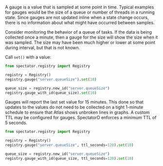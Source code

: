 A gauge is a value that is sampled at some point in time. Typical examples for gauges would be
the size of a queue or number of threads in a running state. Since gauges are not updated inline
when a state change occurs, there is no information about what might have occurred between samples.

Consider monitoring the behavior of a queue of tasks. If the data is being collected once a minute,
then a gauge for the size will show the size when it was sampled. The size may have been much
higher or lower at some point during interval, but that is not known.

Call `set()` with a value:

```python
from spectator.registry import Registry

registry = Registry()
registry.gauge("server.queueSize").set(10)

queue_size = registry.new_id("server.queueSize")
registry.gauge_with_id(queue_size).set(10)
```

Gauges will report the last set value for 15 minutes. This done so that updates to the values do
not need to be collected on a tight 1-minute schedule to ensure that Atlas shows unbroken lines in
graphs. A custom TTL may be configured for gauges. SpectatorD enforces a minimum TTL of 5 seconds.

```python
from spectator.registry import Registry

registry = Registry()
registry.gauge("server.queueSize", ttl_seconds=120).set(10)

queue_size = registry.new_id("server.queueSize")
registry.gauge_with_id(queue_size, ttl_seconds=120).set(10)
```
